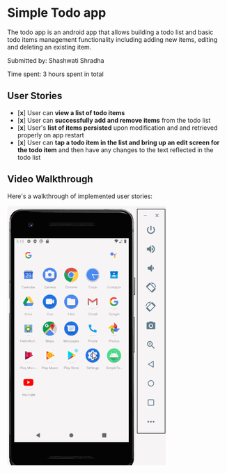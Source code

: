# Simple Todo app

The todo app is an android app that allows building a todo list and basic todo items management functionality including adding new items, editing and deleting an existing item.

Submitted by: Shashwati Shradha

Time spent: 3 hours spent in total

## User Stories
* [**x**] User can **view a list of todo items**
* [**x**] User can **successfully add and remove items** from the todo list
* [**x**] User's **list of items persisted** upon modification and and retrieved properly on app restart
* [**x**] User can **tap a todo item in the list and bring up an edit screen for the todo item** and then have any changes to the text reflected in the todo list

## Video Walkthrough

Here's a walkthrough of implemented user stories:

<img src='video walkthrough.gif' title='Video Walkthrough' width='' alt='Video Walkthrough' />


